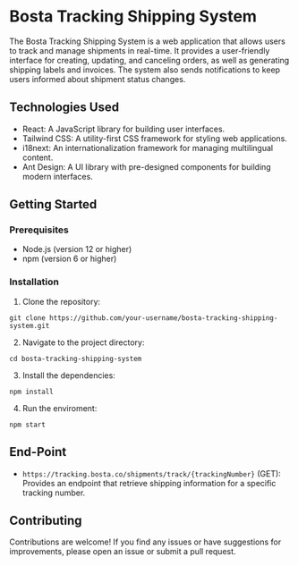 # Bosta Tracking Shipping System

The Bosta Tracking Shipping System is a web application that allows users to track and manage shipments in real-time. It provides a user-friendly interface for creating, updating, and canceling orders, as well as generating shipping labels and invoices. The system also sends notifications to keep users informed about shipment status changes.

## Technologies Used

- React: A JavaScript library for building user interfaces.
- Tailwind CSS: A utility-first CSS framework for styling web applications.
- i18next: An internationalization framework for managing multilingual content.
- Ant Design: A UI library with pre-designed components for building modern interfaces.

## Getting Started

### Prerequisites

- Node.js (version 12 or higher)
- npm (version 6 or higher)

### Installation

1. Clone the repository:

`git clone https://github.com/your-username/bosta-tracking-shipping-system.git`

2. Navigate to the project directory:

`cd bosta-tracking-shipping-system`

3. Install the dependencies:

`npm install`

4. Run the enviroment:

`npm start`

## End-Point

- `https://tracking.bosta.co/shipments/track/{trackingNumber}` (GET): Provides an endpoint that retrieve shipping information for a specific tracking number.

## Contributing

Contributions are welcome! If you find any issues or have suggestions for improvements, please open an issue or submit a pull request.